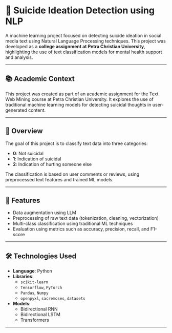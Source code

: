 # 🧠 Suicide Ideation Detection using NLP

A machine learning project focused on detecting suicide ideation in social media text using Natural Language Processing techniques. This project was developed as a **college assignment at Petra Christian University**, highlighting the use of text classification models for mental health support and analysis.

---

## 📚 Academic Context

This project was created as part of an academic assignment for the Text Web Mining course at Petra Christian University. It explores the use of traditional machine learning models for detecting suicidal thoughts in user-generated content.

---

## 📝 Overview

The goal of this project is to classify text data into three categories:
- **0**: Not suicidal
- **1**: Indication of suicidal
- **2**: Indication of hurting someone else

The classification is based on user comments or reviews, using preprocessed text features and trained ML models.

---

## 🚀 Features

- Data augmentation using LLM
- Preprocessing of raw text data (tokenization, cleaning, vectorization)
- Multi-class classification using traditional ML techniques
- Evaluation using metrics such as accuracy, precision, recall, and F1-score

---

## 🛠️ Technologies Used

- **Language**: Python
- **Libraries**:
  - `scikit-learn`
  - `Tensorflow`, `PyTorch`
  - `Pandas`, `Numpy`
  - `openpyxl`, `sacremoses`, `datasets`
- **Models**:
  - Bidirectional RNN
  - Bidirectional LSTM
  - Transformers

---
